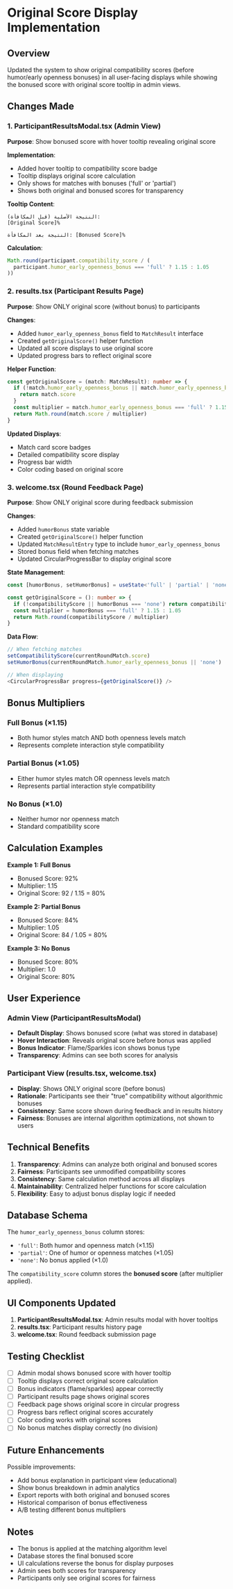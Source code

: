 # Original Score Display Implementation

## Overview
Updated the system to show original compatibility scores (before humor/early openness bonuses) in all user-facing displays while showing the bonused score with original score tooltip in admin views.

## Changes Made

### 1. ParticipantResultsModal.tsx (Admin View)
**Purpose**: Show bonused score with hover tooltip revealing original score

**Implementation**:
- Added hover tooltip to compatibility score badge
- Tooltip displays original score calculation
- Only shows for matches with bonuses ('full' or 'partial')
- Shows both original and bonused scores for transparency

**Tooltip Content**:
```
النتيجة الأصلية (قبل المكافأة):
[Original Score]%

النتيجة بعد المكافأة: [Bonused Score]%
```

**Calculation**:
```typescript
Math.round(participant.compatibility_score / (
  participant.humor_early_openness_bonus === 'full' ? 1.15 : 1.05
))
```

### 2. results.tsx (Participant Results Page)
**Purpose**: Show ONLY original score (without bonus) to participants

**Changes**:
- Added `humor_early_openness_bonus` field to `MatchResult` interface
- Created `getOriginalScore()` helper function
- Updated all score displays to use original score
- Updated progress bars to reflect original score

**Helper Function**:
```typescript
const getOriginalScore = (match: MatchResult): number => {
  if (!match.humor_early_openness_bonus || match.humor_early_openness_bonus === 'none') {
    return match.score
  }
  const multiplier = match.humor_early_openness_bonus === 'full' ? 1.15 : 1.05
  return Math.round(match.score / multiplier)
}
```

**Updated Displays**:
- Match card score badges
- Detailed compatibility score display
- Progress bar width
- Color coding based on original score

### 3. welcome.tsx (Round Feedback Page)
**Purpose**: Show ONLY original score during feedback submission

**Changes**:
- Added `humorBonus` state variable
- Created `getOriginalScore()` helper function
- Updated `MatchResultEntry` type to include `humor_early_openness_bonus`
- Stored bonus field when fetching matches
- Updated CircularProgressBar to display original score

**State Management**:
```typescript
const [humorBonus, setHumorBonus] = useState<'full' | 'partial' | 'none'>('none')

const getOriginalScore = (): number => {
  if (!compatibilityScore || humorBonus === 'none') return compatibilityScore || 0
  const multiplier = humorBonus === 'full' ? 1.15 : 1.05
  return Math.round(compatibilityScore / multiplier)
}
```

**Data Flow**:
```typescript
// When fetching matches
setCompatibilityScore(currentRoundMatch.score)
setHumorBonus(currentRoundMatch.humor_early_openness_bonus || 'none')

// When displaying
<CircularProgressBar progress={getOriginalScore()} />
```

## Bonus Multipliers

### Full Bonus (×1.15)
- Both humor styles match AND both openness levels match
- Represents complete interaction style compatibility

### Partial Bonus (×1.05)
- Either humor styles match OR openness levels match
- Represents partial interaction style compatibility

### No Bonus (×1.0)
- Neither humor nor openness match
- Standard compatibility score

## Calculation Examples

**Example 1: Full Bonus**
- Bonused Score: 92%
- Multiplier: 1.15
- Original Score: 92 / 1.15 = 80%

**Example 2: Partial Bonus**
- Bonused Score: 84%
- Multiplier: 1.05
- Original Score: 84 / 1.05 = 80%

**Example 3: No Bonus**
- Bonused Score: 80%
- Multiplier: 1.0
- Original Score: 80%

## User Experience

### Admin View (ParticipantResultsModal)
- **Default Display**: Shows bonused score (what was stored in database)
- **Hover Interaction**: Reveals original score before bonus was applied
- **Bonus Indicator**: Flame/Sparkles icon shows bonus type
- **Transparency**: Admins can see both scores for analysis

### Participant View (results.tsx, welcome.tsx)
- **Display**: Shows ONLY original score (before bonus)
- **Rationale**: Participants see their "true" compatibility without algorithmic bonuses
- **Consistency**: Same score shown during feedback and in results history
- **Fairness**: Bonuses are internal algorithm optimizations, not shown to users

## Technical Benefits

1. **Transparency**: Admins can analyze both original and bonused scores
2. **Fairness**: Participants see unmodified compatibility scores
3. **Consistency**: Same calculation method across all displays
4. **Maintainability**: Centralized helper functions for score calculation
5. **Flexibility**: Easy to adjust bonus display logic if needed

## Database Schema

The `humor_early_openness_bonus` column stores:
- `'full'`: Both humor and openness match (×1.15)
- `'partial'`: One of humor or openness matches (×1.05)
- `'none'`: No bonus applied (×1.0)

The `compatibility_score` column stores the **bonused score** (after multiplier applied).

## UI Components Updated

1. **ParticipantResultsModal.tsx**: Admin results modal with hover tooltips
2. **results.tsx**: Participant results history page
3. **welcome.tsx**: Round feedback submission page

## Testing Checklist

- [ ] Admin modal shows bonused score with hover tooltip
- [ ] Tooltip displays correct original score calculation
- [ ] Bonus indicators (flame/sparkles) appear correctly
- [ ] Participant results page shows original scores
- [ ] Feedback page shows original score in circular progress
- [ ] Progress bars reflect original scores accurately
- [ ] Color coding works with original scores
- [ ] No bonus matches display correctly (no division)

## Future Enhancements

Possible improvements:
- Add bonus explanation in participant view (educational)
- Show bonus breakdown in admin analytics
- Export reports with both original and bonused scores
- Historical comparison of bonus effectiveness
- A/B testing different bonus multipliers

## Notes

- The bonus is applied at the matching algorithm level
- Database stores the final bonused score
- UI calculations reverse the bonus for display purposes
- Admin sees both scores for transparency
- Participants only see original scores for fairness
